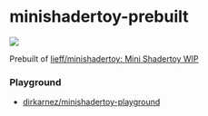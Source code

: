 minishadertoy-prebuilt
======================
![](https://github.com/dirkarnez/minishadertoy-prebuilt/actions/workflows/build.yml/badge.svg)

Prebuilt of [lieff/minishadertoy: Mini Shadertoy WIP](https://github.com/lieff/minishadertoy)

### Playground
- [dirkarnez/minishadertoy-playground](https://github.com/dirkarnez/minishadertoy-playground)